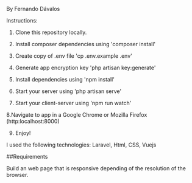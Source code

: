 By Fernando Dávalos

Instructions:

1. Clone this repository locally.

2. Install composer dependencies using 'composer install'

3. Create copy of .env file 'cp .env.example .env'

4. Generate app encryption key 'php artisan key:generate'

5. Install dependencies using 'npm install'

6. Start your server using 'php artisan serve'

7. Start your client-server using 'npm run watch'

8.Navigate to app in a Google Chrome or Mozilla Firefox (http:localhost:8000)

9. Enjoy!

I used the following technologies: Laravel, Html, CSS, Vuejs

##Requirements

Build an web page that is responsive depending of the resolution of the browser.
